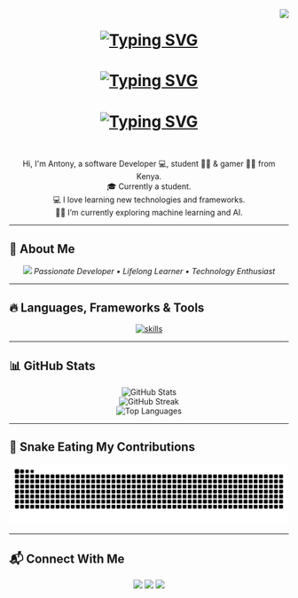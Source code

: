<img align="right" src="https://komarev.com/ghpvc/?username=gichukianthony" />

<h1 align="center">
  <a href="https://git.io/typing-svg">
    <img src="https://readme-typing-svg.herokuapp.com?font=Fira+Code&weight=400&size=20&pause=2000&color=00FF00&width=435&lines=Hi+There!+👋" alt="Typing SVG" />
  </a>
</h1>

<h1 align="center">
  <a href="https://git.io/typing-svg">
    <img src="https://readme-typing-svg.herokuapp.com?font=Fira+Code&weight=400&size=20&pause=2000&color=FF5733&width=435&lines=I'm+gichukianthony!" alt="Typing SVG" />
  </a>
</h1>

<h1 align="center">
  <a href="https://git.io/typing-svg">
    <img src="https://readme-typing-svg.herokuapp.com?font=Fira+Code&weight=400&size=20&pause=2000&color=32CD32&width=435&lines=Welcome+to+my+profile!" alt="Typing SVG" />
  </a>
</h1>

<br />

<p align="center">
  Hi, I'm Antony, a software Developer 💻, student 👨‍💻 & gamer 🦸‍♂️ from Kenya.<br />
  🎓 Currently a student.<br />
  💻 I love learning new technologies and frameworks.<br />
  🧑‍💼 I’m currently exploring machine learning and AI.
</p>

---

## 🚀 About Me

<p align="center">
  <img src="https://media.giphy.com/media/WUlplcMpOCEmTGBtBW/giphy.gif" width="30" />
  <em>Passionate Developer • Lifelong Learner • Technology Enthusiast</em>
</p>

---

## 🔥 Languages, Frameworks & Tools

<p align="center">
  <a href="https://skillicons.dev">
    <picture>
      <source media="(prefers-color-scheme: dark)" srcset="https://skillicons.dev/icons?i=typescript,cpp,javascript,java,postgres,hono,drizzle,mysql,php,html,css,sass,react&theme=dark" />
      <source media="(prefers-color-scheme: light), (prefers-color-scheme: no-preference)" srcset="https://skillicons.dev/icons?i=typescript,cpp,javascript,java,postgres,hono,drizzle,mysql,php,html,css,sass,react&theme=light" />
      <img src="https://skillicons.dev/icons?i=typescript,cpp,javascript,java,postgres,hono,drizzle,mysql,php,html,css,sass,react&theme=light" alt="skills" />
    </picture>
  </a>
</p>

---

## 📊 GitHub Stats

<p align="center">
  <img src="https://github-readme-stats.vercel.app/api?username=gichukianthony&show_icons=true&theme=radical" alt="GitHub Stats" />
  <br />
  <img src="https://github-readme-streak-stats.herokuapp.com/?user=gichukianthony&theme=radical" alt="GitHub Streak" />
  <br />
  <img src="https://github-readme-stats.vercel.app/api/top-langs/?username=gichukianthony&layout=compact&theme=radical" alt="Top Languages" />
</p>

---

## 🐍 Snake Eating My Contributions

<p align="center">
  <picture>
    <source media="(prefers-color-scheme: dark)" srcset="https://github.com/gichukianthony/gichukianthony/blob/output/github-contribution-grid-snake-dark.svg" />
    <source media="(prefers-color-scheme: light), (prefers-color-scheme: no-preference)" srcset="https://github.com/gichukianthony/gichukianthony/blob/output/github-contribution-grid-snake.svg" />
    <img alt="Snake animation" src="https://github.com/gichukianthony/gichukianthony/blob/output/github-contribution-grid-snake.svg" />
  </picture>
</p>

---

## 📬 Connect With Me

<p align="center">
  <a href="https://linkedin.com/in/antonygatitu" target="_blank"><img src="https://img.shields.io/badge/-LinkedIn-0077B5?logo=linkedin&logoColor=white&style=for-the-badge" /></a>
  <a href="mailto:gatituanthony@gmail.com"><img src="https://img.shields.io/badge/-Email-EA4335?logo=gmail&logoColor=white&style=for-the-badge" /></a>
  <a href="https://github.com/gichukianthony"><img src="https://img.shields.io/badge/-GitHub-333?logo=github&logoColor=white&style=for-the-badge" /></a>
</p>
